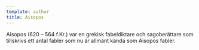 ```yaml
---
template: author
title: Aisopos
---
```


Aisopos (620 – 564 f.Kr.) var en grekisk fabeldiktare och sagoberättare som tillskrivs ett antal fabler som nu är allmänt kända som Aisopos fabler.
